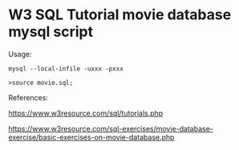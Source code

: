 # W3 SQL Tutorial movie database mysql script

Usage:

`mysql --local-infile -uxxx -pxxx`

`>source movie.sql;`

References:

https://www.w3resource.com/sql/tutorials.php

https://www.w3resource.com/sql-exercises/movie-database-exercise/basic-exercises-on-movie-database.php
